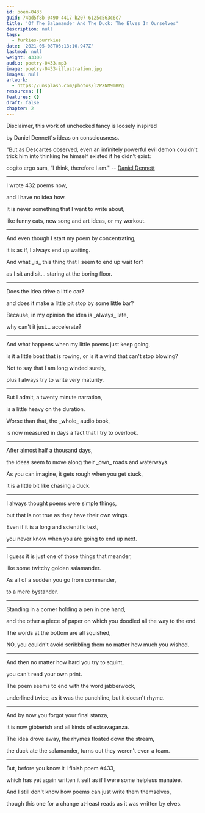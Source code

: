 ```yaml
---
id: poem-0433
guid: 74bd5f8b-0490-4417-b207-6125c563c6c7
title: 'Of The Salamander And The Duck: The Elves In Ourselves'
description: null
tags:
  - furkies-purrkies
date: '2021-05-08T03:13:10.947Z'
lastmod: null
weight: 43300
audio: poetry-0433.mp3
image: poetry-0433-illustration.jpg
images: null
artwork:
  - https://unsplash.com/photos/l2PXNM9mBPg
resources: []
features: {}
draft: false
chapter: 2
---
```


Disclaimer, this work of unchecked fancy is loosely inspired

by Daniel Dennett's ideas on consciousness.

"But as Descartes observed, even an infinitely powerful evil demon couldn't trick him into thinking he himself existed if he didn't exist:

cogito ergo sum, “I think, therefore I am." -- [Daniel Dennett](https://www.youtube.com/watch?v=JP1nmExfgpg)

---

I wrote 432 poems now,

and I have no idea how.

It is never something that I want to write about,

like funny cats, new song and art ideas, or my workout.

---

And even though I start my poem by concentrating,

it is as if, I always end up waiting.

And what \_is\_ this thing that I seem to end up wait for?

as I sit and sit... staring at the boring floor.

---

Does the idea drive a little car?

and does it make a little pit stop by some little bar?

Because, in my opinion the idea is \_always\_ late,

why can't it just... accelerate?

---

And what happens when my little poems just keep going,

is it a little boat that is rowing, or is it a wind that can't stop blowing?

Not to say that I am long winded surely,

plus I always try to write very maturity.

---

But I admit, a twenty minute narration,

is a little heavy on the duration.

Worse than that, the \_whole\_ audio book,

is now measured in days a fact that I try to overlook.

---

After almost half a thousand days,

the ideas seem to move along their \_own\_ roads and waterways.

As you can imagine, it gets rough when you get stuck,

it is a little bit like chasing a duck.

---

I always thought poems were simple things,

but that is not true as they have their own wings.

Even if it is a long and scientific text,

you never know when you are going to end up next.

---

I guess it is just one of those things that meander,

like some twitchy golden salamander.

As all of a sudden you go from commander,

to a mere bystander.

---

Standing in a corner holding a pen in one hand,

and the other a piece of paper on which you doodled all the way to the end.

The words at the bottom are all squished,

NO, you couldn't avoid scribbling them no matter how much you wished.

---

And then no matter how hard you try to squint,

you can't read your own print.

The poem seems to end with the word jabberwock,

underlined twice, as it was the punchline, but it doesn't rhyme.

---

And by now you forgot your final stanza,

it is now gibberish and all kinds of extravaganza.

The idea drove away, the rhymes floated down the stream,

the duck ate the salamander, turns out they weren't even a team.

---

But, before you know it I finish poem #433,

which has yet again written it self as if I were some helpless manatee.

And I still don't know how poems can just write them themselves,

though this one for a change at-least reads as it was written by elves.
